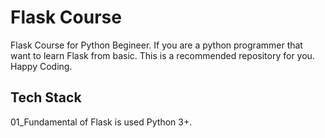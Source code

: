 # Flask Course #

Flask Course for Python Begineer. If you are a python programmer that want to learn Flask from basic. This is a recommended repository for you. Happy Coding.


## Tech Stack ##

01_Fundamental of Flask is used Python 3+.
